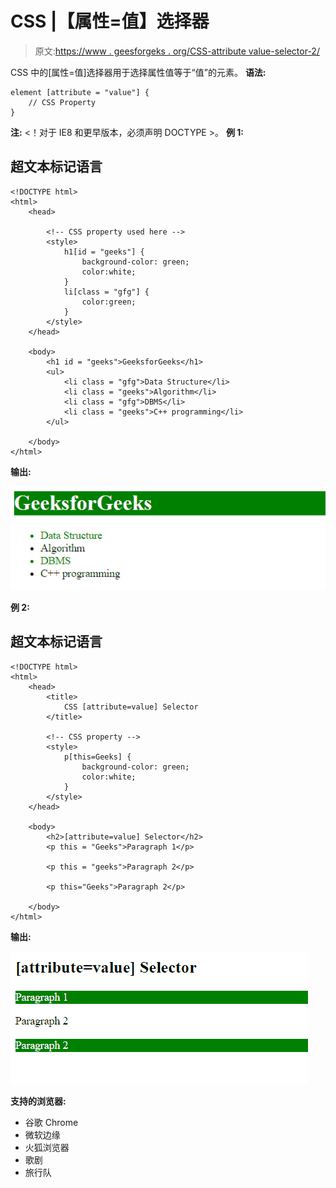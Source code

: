 # CSS |【属性=值】选择器

> 原文:[https://www . geesforgeks . org/CSS-attribute value-selector-2/](https://www.geeksforgeeks.org/css-attributevalue-selector-2/)

CSS 中的[属性=值]选择器用于选择属性值等于“值”的元素。
**语法:**

```
element [attribute = "value"] {
    // CSS Property
}
```

**注:** <！对于 IE8 和更早版本，必须声明 DOCTYPE >。
**例 1:**

## 超文本标记语言

```
<!DOCTYPE html>
<html>
    <head>

        <!-- CSS property used here -->
        <style>
            h1[id = "geeks"] {
                background-color: green;
                color:white;
            }
            li[class = "gfg"] {
                color:green;
            }
        </style>
    </head>

    <body>
        <h1 id = "geeks">GeeksforGeeks</h1>
        <ul>
            <li class = "gfg">Data Structure</li>
            <li class = "geeks">Algorithm</li>
            <li class = "gfg">DBMS</li>
            <li class = "geeks">C++ programming</li>
        </ul>

    </body>
</html>                   
```

**输出:**

![](img/1668bbfdac103948dae05151ca93daff.png)

**例 2:**

## 超文本标记语言

```
<!DOCTYPE html>
<html>
    <head>
        <title>
            CSS [attribute=value] Selector
        </title>

        <!-- CSS property -->
        <style>
            p[this=Geeks] {
                background-color: green;
                color:white;
            }
        </style>
    </head>

    <body>
        <h2>[attribute=value] Selector</h2>
        <p this = "Geeks">Paragraph 1</p>

        <p this = "geeks">Paragraph 2</p>

        <p this="Geeks">Paragraph 2</p>

    </body>
</html>                   
```

**输出:**

![](img/0d835c576ee4036ba0e1a82cbb4b4a6e.png)

**支持的浏览器:**

*   谷歌 Chrome
*   微软边缘
*   火狐浏览器
*   歌剧
*   旅行队
